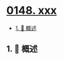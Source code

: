 # [0148. xxx](https://github.com/Tdahuyou/TNotes.leetcode/tree/main/notes/0148.%20xxx)

<!-- region:toc -->

- [1. 📝 概述](#1--概述)

<!-- endregion:toc -->

## 1. 📝 概述
